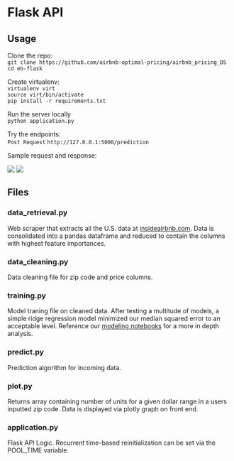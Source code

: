 # Flask API
## Usage
Clone the repo:<br>
```git clone https://github.com/airbnb-optimal-pricing/airbnb_pricing_DS``` <br>
```cd eb-flask```

Create virtualenv:<br>
```virtualenv virt``` <br>
```source virt/bin/activate``` <br>
```pip install -r requirements.txt``` 

Run the server locally <br>
```python application.py```

Try the endpoints:  <br>
```Post Request```
```http://127.0.0.1:5000/prediction```

Sample request and response:

![](../pictures/request.png)
![](../pictures/response.png)


## Files
### data_retrieval.py
Web scraper that extracts all the U.S. data at [insideairbnb.com](http://insideairbnb.com/get-the-data.html). Data is consolidated into a pandas dataframe and reduced to contain the columns with highest feature importances.

### data_cleaning.py
Data cleaning file for zip code and price columns.

### training.py
Model traning file on cleaned data. After testing a multitude of models, a simple ridge regression model minimized our median squared error to an acceptable level. Reference our [modeling notebooks](https://github.com/airbnb-optimal-pricing/airbnb_pricing_DS/tree/master/notebooks/Modeling) for a more in depth analysis.

### predict.py
Prediction algorithm for incoming data.

### plot.py
Returns array containing number of units for a given dollar range in a users inputted zip code. Data is displayed via plotly graph on front end. 

### application.py
Flask API Logic. Recurrent time-based reinitialization can be set via the POOL_TIME variable. 
